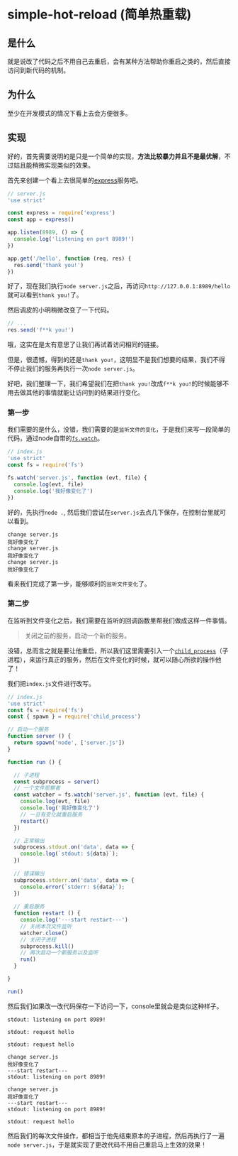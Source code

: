 # simple-hot-reload (简单热重载)

## 是什么

就是说改了代码之后不用自己去重启，会有某种方法帮助你重启之类的，然后直接访问到新代码的机制。

## 为什么

至少在开发模式的情况下看上去会方便很多。

## 实现

好的，首先需要说明的是只是一个简单的实现，**方法比较暴力并且不是最优解**，不过姑且能稍微实现类似的效果。

首先来创建一个看上去很简单的[express](http://expressjs.com/)服务吧。

```js
// server.js
'use strict'

const express = require('express')
const app = express()

app.listen(8989, () => {
  console.log('listening on port 8989!')
})

app.get('/hello', function (req, res) {
  res.send('thank you!')
})
```

好了，现在我们执行`node server.js`之后，再访问`http://127.0.0.1:8989/hello`就可以看到`thank you!`了。

然后调皮的小明稍微改变了一下代码。

```js
// ...
res.send('f**k you!')
```

哦，这实在是太有意思了让我们再试着访问相同的链接。

但是，很遗憾，得到的还是`thank you!`，这明显不是我们想要的结果，我们不得不停止我们的服务再执行一次`node server.js`。

好吧，我们整理一下，我们希望我们在把`thank you!`改成`f**k you!`的时候能够不用去做其他的事情就能让访问到的结果进行变化。

### 第一步

我们需要的是什么，没错，我们需要的是`监听文件的变化`，于是我们来写一段简单的代码，通过node自带的[`fs.watch`](https://nodejs.org/api/fs.html#fs_fs_watch_filename_options_listener)。

```js
// index.js
'use strict'
const fs = require('fs')

fs.watch('server.js', function (evt, file) {
  console.log(evt, file)
  console.log('我好像变化了')
})
```

好的，先执行`node .`, 然后我们尝试在`server.js`去点几下保存，在控制台里就可以看到。

```
change server.js
我好像变化了
change server.js
我好像变化了
change server.js
我好像变化了
```

看来我们完成了第一步，能够顺利的`监听文件变化`了。

### 第二步

在监听到文件变化之后，我们需要在监听的回调函数里帮我们做成这样一件事情。

> 关闭之前的服务，启动一个新的服务。

没错，总而言之就是要让他重启，所以我们这里需要引入一个[`child_process`](https://nodejs.org/api/child_process.html)（子进程），来运行真正的服务，然后在文件变化的时候，就可以随心所欲的操作他了！

我们把`index.js`文件进行改写。

```js
// index.js
'use strict'
const fs = require('fs')
const { spawn } = require('child_process')

// 启动一个服务
function server () {
  return spawn('node', ['server.js'])
}

function run () {

  // 子进程
  const subprocess = server()
  // 一个文件观察者
  const watcher = fs.watch('server.js', function (evt, file) {
    console.log(evt, file)
    console.log('我好像变化了')
    // 一旦有变化就重启服务
    restart()
  })

  // 正常输出
  subprocess.stdout.on('data', data => {
    console.log(`stdout: ${data}`);
  })
  
  // 错误输出
  subprocess.stderr.on('data', data => {
    console.error(`stderr: ${data}`);
  })
  
  // 重启服务
  function restart () {
    console.log('---start restart---')
    // 关闭本次文件监听
    watcher.close()
    // 关闭子进程
    subprocess.kill()
    // 再次启动一个新服务以及监听
    run()
  }

}

run()
```

然后我们如果改一改代码保存一下访问一下，console里就会是类似这种样子。


```
stdout: listening on port 8989!

stdout: request hello

stdout: request hello

change server.js
我好像变化了
---start restart---
stdout: listening on port 8989!

change server.js
我好像变化了
---start restart---
stdout: listening on port 8989!

stdout: request hello
```

然后我们的每次文件操作，都相当于他先结束原本的子进程，然后再执行了一遍`node server.js`，于是就实现了更改代码不用自己重启马上生效的效果！